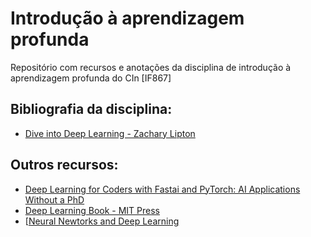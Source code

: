 # Introdução à aprendizagem profunda
Repositório com recursos e anotações da disciplina de introdução à aprendizagem profunda do CIn [IF867]

## Bibliografia da disciplina:
- [Dive into Deep Learning - Zachary Lipton](d2l.ai)

## Outros recursos:
- [Deep Learning for Coders with Fastai and PyTorch: AI Applications Without a PhD](https://course.fast.ai/Resources/book.html)
- [Deep Learning Book - MIT Press](https://www.deeplearningbook.org/)
- [[Neural Newtorks and Deep Learning](http://neuralnetworksanddeeplearning.com/index.html)
